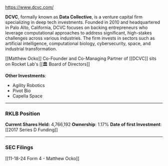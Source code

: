 https://www.dcvc.com/

**DCVC**, formally known as **Data Collective**, is a venture capital firm specializing in deep tech investments. Founded in 2010 and headquartered in Palo Alto, California, DCVC focuses on backing entrepreneurs who leverage computational approaches to address significant, high-stakes challenges across various industries. The firm invests in sectors such as artificial intelligence, computational biology, cybersecurity, space, and industrial transformation.

[[Matthew Ocko]] Co-Founder and Co-Managing Partner of [[DCVC]]  sits on Rocket Lab's [[🏛️ Board of Directors]]

**Other Investments**: 
-  Agility Robotics
-  Pivot Bio
-  Capella Space

----
### RKLB Position

**Current Shares Held:** 4,766,192
**Ownership**: 1.17%
**Date of first Investment**: [[2017 Series D Funding]]


----
### SEC Filings

[[11-18-24 Form 4 - Matthew Ocko]]